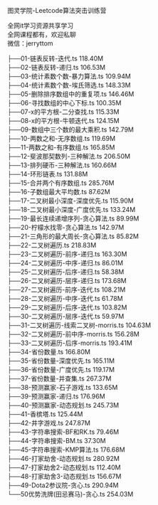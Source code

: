 图灵学院-Leetcode算法突击训练营

全网it学习资源共享学习<br>全网课程都有，欢迎私聊<br>微信：jerryttom<br>

├──01-链表反转-迭代.ts 118.40M<br> ├──02-链表反转-递归.ts 106.53M<br> ├──03-统计素数个数-暴力算法.ts 109.94M<br> ├──04-统计素数个数-埃氏筛选.ts 148.33M<br> ├──05-删除排序数组中的重复项.ts 146.46M<br> ├──06-寻找数组的中心下标.ts 100.35M<br> ├──07-x的平方根-二分查找.ts 115.33M<br> ├──08-x的平方根-牛顿迭代.ts 124.15M<br> ├──09-数组中三个数的最大乘积.ts 142.79M<br> ├──10-两数之和-无序数组.ts 119.69M<br> ├──11-两数之和-有序数组.ts 165.85M<br> ├──12-斐波那契数列-三种解法.ts 206.50M<br> ├──13-排列硬币-三种解法.ts 160.66M<br> ├──14-环形链表.ts 131.88M<br> ├──15-合并两个有序数组.ts 285.76M<br> ├──16-子数组最大平均数.ts 87.62M<br> ├──17-二叉树最小深度-深度优先.ts 115.90M<br> ├──18-二叉树最小深度-广度优先.ts 133.24M<br> ├──19-最长连续递增序列-贪心算法.ts 89.99M<br> ├──20-柠檬水找零-贪心算法.ts 142.97M<br> ├──21-三角形的最大周长-贪心算法.ts 85.82M<br> ├──22-二叉树遍历.ts 218.83M<br> ├──23-二叉树遍历-前序-递归.ts 163.30M<br> ├──24-二叉树遍历-中序-递归.ts 86.01M<br> ├──25-二叉树遍历-后序-递归.ts 58.38M<br> ├──26-二叉树遍历-层序-递归.ts 173.68M<br> ├──27-二叉树遍历-前序-迭代.ts 108.21M<br> ├──28-二叉树遍历-中序-迭代.ts 61.78M<br> ├──29-二叉树遍历-后序-迭代.ts 103.82M<br> ├──30-二叉树遍历-层序-迭代.ts 59.97M<br> ├──31-二叉树遍历-线索二叉树-morris.ts 104.63M<br> ├──32-二叉树遍历-前中序-morris.ts 156.28M<br> ├──33-二叉树遍历-后序-morris.ts 193.41M<br> ├──34-省份数量.ts 166.80M<br> ├──35-省份数量-深度优先.ts 165.11M<br> ├──36-省份数量-广度优先.ts 119.17M<br> ├──37-省份数量-并查集.ts 267.37M<br> ├──38-预测赢家-石子游戏.ts 133.65M<br> ├──39-预测赢家-递归.ts 176.96M<br> ├──40-预测赢家-动态规划.ts 245.73M<br> ├──41-香槟塔.ts 125.44M<br> ├──42-井字游戏.ts 247.87M<br> ├──43-字符串搜索-BF和RK.ts 79.46M<br> ├──44-字符串搜索-BM.ts 37.30M<br> ├──45-字符串搜索-KMP算法.ts 176.68M<br> ├──46-打家劫舍-动态规划.ts 280.92M<br> ├──47-打家劫舍2-动态规划.ts 112.40M<br> ├──48-打家劫舍3-动态规划.ts 156.67M<br> ├──49-Dota2参议院-贪心.ts 290.94M<br> └──50优势洗牌(田忌赛马)-贪心.ts 254.03M